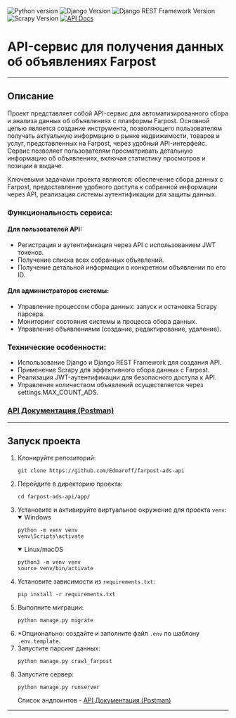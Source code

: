 <a></a>
<img src="https://img.shields.io/badge/python-3.12-gree" alt="Python version"/>
<img src="https://img.shields.io/badge/Django-5.0.7-gree" alt="Django Version"/>
<img src="https://img.shields.io/badge/Django%20REST%20framework-3.15-gree" alt="Django REST Framework Version"/>
<img src="https://img.shields.io/badge/scrapy-2.11.2-gree" alt="Scrapy Version"/>
<a href="https://documenter.getpostman.com/view/25907870/2sA3kaAxvU"><img src="https://img.shields.io/badge/API docs-latest-blue.svg" alt="API Docs"/></a>

<h1>API-сервис для получения данных об объявлениях Farpost</h1>

<hr>
<h2>Описание</h2>

<p>Проект представляет собой API-сервис для автоматизированного сбора и анализа данных об объявлениях с платформы Farpost. Основной целью является создание инструмента, позволяющего пользователям получать актуальную информацию о рынке недвижимости, товаров и услуг, представленных на Farpost, через удобный API-интерфейс. Сервис позволяет пользователям просматривать детальную информацию об объявлениях, включая статистику просмотров и позиции в выдаче.</p>

<p>Ключевыми задачами проекта являются: обеспечение сбора данных с Farpost, предоставление удобного доступа к собранной информации через API, реализация системы аутентификации для защиты данных.</p>

<h3>Функциональность сервиса:</h3>

<h4>Для пользователей API:</h4>
<ul>
  <li>Регистрация и аутентификация через API с использованием JWT токенов.</li>
  <li>Получение списка всех собранных объявлений.</li>
  <li>Получение детальной информации о конкретном объявлении по его ID.</li>
</ul>

<h4>Для администраторов системы:</h4>
<ul>
  <li>Управление процессом сбора данных: запуск и остановка Scrapy парсера.</li>
  <li>Мониторинг состояния системы и процесса сбора данных.</li>
  <li>Управление объявлениями (создание, редактирование, удаление).</li>
</ul>

<h3>Технические особенности:</h3>
<ul>
  <li>Использование Django и Django REST Framework для создания API.</li>
  <li>Применение Scrapy для эффективного сбора данных с Farpost.</li>
  <li>Реализация JWT-аутентификации для безопасного доступа к API.</li>
  <li>Управление количеством объявлений осуществляется через settings.MAX_COUNT_ADS.</li>
</ul>


<h3><a href="https://documenter.getpostman.com/view/25907870/2sA3kaAxvU">API Документация (Postman)</a></h3>

<hr>

<h2>Запуск проекта</h2>

<ol>
  <li>Клонируйте репозиторий:
    <pre><code>git clone https://github.com/Edmaroff/farpost-ads-api</code></pre>
  </li>
  <li>Перейдите в директорию проекта:
    <pre><code>cd farpost-ads-api/app/</code></pre>
  </li>
  <li>Установите и активируйте виртуальное окружение для проекта <code>venv</code>:
    <details open>
      <summary>Windows</summary>
      <pre><code>python -m venv venv
venv\Scripts\activate</code></pre>
    </details>
    <details open>
      <summary>Linux/macOS</summary>
      <pre><code>python3 -m venv venv
source venv/bin/activate</code></pre>
    </details>
  </li>
  <li>Установите зависимости из <code>requirements.txt</code>:
    <pre><code>pip install -r requirements.txt</code></pre>
  </li>
  <li>Выполните миграции:
    <pre><code>python manage.py migrate</code></pre>
  </li>
  <li>*Опционально: cоздайте и заполните файл <code>.env</code> по шаблону <code>.env.template</code>.</li>
  <li>Запустите парсинг данных:
    <pre><code>python manage.py crawl_farpost</code></pre>
  </li>
  <li>Запустите сервер:
    <pre><code>python manage.py runserver</code></pre>
     Список эндпоинтов - <a href="https://documenter.getpostman.com/view/25907870/2sA3kaAxvU">API Документация (Postman)</a>
  </li>
</ol>
<hr>
